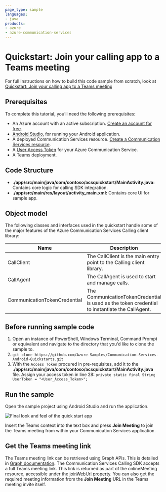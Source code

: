 ```yaml
---
page_type: sample
languages:
- java
products:
- azure
- azure-communication-services
---
```


# Quickstart: Join your calling app to a Teams meeting

For full instructions on how to build this code sample from scratch, look at [Quickstart: Join your calling app to a Teams meeting](https://docs.microsoft.com/azure/communication-services/quickstarts/voice-video-calling/get-started-teams-interop?pivots=platform-android)

## Prerequisites

To complete this tutorial, you’ll need the following prerequisites:

- An Azure account with an active subscription. [Create an account for free](https://azure.microsoft.com/free/?WT.mc_id=A261C142F). 
- [Android Studio](https://developer.android.com/studio), for running your Android application.
- A deployed Communication Services resource. [Create a Communication Services resource](https://docs.microsoft.com/azure/communication-services/quickstarts/create-communication-resource).
- A [User Access Token](https://docs.microsoft.com/azure/communication-services/quickstarts/access-tokens) for your Azure Communication Service.
- A Teams deployment.

## Code Structure

- **./app/src/main/java/com/contoso/acsquickstart/MainActivity.java:** Contains core logic for calling SDK integration.
- **./app/src/main/res/layout/activity_main.xml:** Contains core UI for sample app.

## Object model

The following classes and interfaces used in the quickstart handle some of the major features of the Azure Communication Services Calling client library:

| Name                                  | Description                                                  |
| ------------------------------------- | ------------------------------------------------------------ |
| CallClient| The CallClient is the main entry point to the Calling client library.|
| CallAgent | The CallAgent is used to start and manage calls. |
| CommunicationTokenCredential  | The CommunicationTokenCredential  is used as the token credential to instantiate the CallAgent.|

## Before running sample code

1. Open an instance of PowerShell, Windows Terminal, Command Prompt or equivalent and navigate to the directory that you'd like to clone the sample to.
2. `git clone https://github.com/Azure-Samples/Communication-Services-Android-Quickstarts.git` 
3. With the `Access Token` procured in pre-requisites, add it to the **./app/src/main/java/com/contoso/acsquickstart/MainActivity.java** file. Assign your access token in line 28:
   ```private static final String UserToken = "<User_Access_Token>";```

## Run the sample

Open the sample project using Android Studio and run the application.

![Final look and feel of the quick start app](../Media/join-teams-meeting-quickstart.png)

Insert the Teams context into the text box and press **Join Meeting** to join the Teams meeting from within your Communication Services application.

## Get the Teams meeting link
The Teams meeting link can be retrieved using Graph APIs. This is detailed in [Graph documentation](https://docs.microsoft.com/graph/api/onlinemeeting-createorget?tabs=https&view=graph-rest-beta&preserve-view=true). The Communication Services Calling SDK accepts a full Teams meeting link. This link is returned as part of the onlineMeeting resource, accessible under the [joinWebUrl property](https://docs.microsoft.com/graph/api/resources/onlinemeeting?view=graph-rest-beta&preserve-view=true). You can also get the required meeting information from the **Join Meeting** URL in the Teams meeting invite itself.